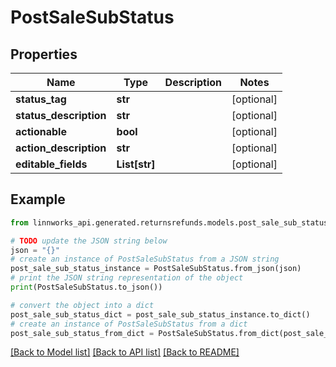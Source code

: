 # PostSaleSubStatus


## Properties

Name | Type | Description | Notes
------------ | ------------- | ------------- | -------------
**status_tag** | **str** |  | [optional] 
**status_description** | **str** |  | [optional] 
**actionable** | **bool** |  | [optional] 
**action_description** | **str** |  | [optional] 
**editable_fields** | **List[str]** |  | [optional] 

## Example

```python
from linnworks_api.generated.returnsrefunds.models.post_sale_sub_status import PostSaleSubStatus

# TODO update the JSON string below
json = "{}"
# create an instance of PostSaleSubStatus from a JSON string
post_sale_sub_status_instance = PostSaleSubStatus.from_json(json)
# print the JSON string representation of the object
print(PostSaleSubStatus.to_json())

# convert the object into a dict
post_sale_sub_status_dict = post_sale_sub_status_instance.to_dict()
# create an instance of PostSaleSubStatus from a dict
post_sale_sub_status_from_dict = PostSaleSubStatus.from_dict(post_sale_sub_status_dict)
```
[[Back to Model list]](../README.md#documentation-for-models) [[Back to API list]](../README.md#documentation-for-api-endpoints) [[Back to README]](../README.md)



